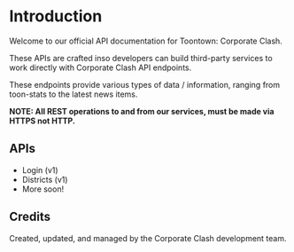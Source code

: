 # Introduction

Welcome to our official API documentation for Toontown: Corporate Clash.

These APIs are crafted inso developers can build third-party services to work directly with Corporate Clash API endpoints.

These endpoints provide various types of data / information, ranging from toon-stats to the latest news items.

**NOTE: All REST operations to and from our services, must be made via HTTPS not HTTP.**


## APIs

* Login (v1)
* Districts (v1)
* More soon!

## Credits

Created, updated, and managed by the Corporate Clash development team.
